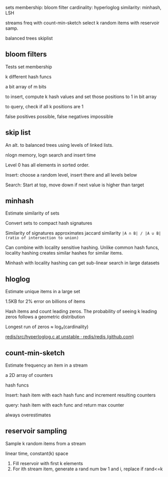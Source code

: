 ---
---
sets
membership: bloom filter
cardinality: hyperloglog
similarity: minhash, LSH

streams
freq with count-min-sketch
select k random items with reservoir samp.

balanced trees
skiplist

## bloom filters

Tests set membership

k different hash funcs

a bit array of m bits

to insert, compute k hash values and set those positions to 1 in bit array

to query, check if all k positions are 1

false positives possible, false negatives impossible



## skip list

An alt. to balanced trees using levels of linked lists.

nlogn memory, logn search and insert time

Level 0 has all elements in sorted order.

Insert: choose a random level, insert there and all levels below

Search: Start at top, move down if next value is higher than target

## minhash

Estimate similarity of sets

Convert sets to compact hash signatures

Similarity of signatures approximates jaccard similarity `|A ∩ B| / |A ∪ B| (ratio of intersection to union)`

Can combine with locality sensitive hashing. Unlike common hash funcs, locality hashing creates similar hashes for similar items.

Minhash with locality hashing can get sub-linear search in large datasets

## hloglog

Estimate unique items in a large set

1.5KB for 2% error on billions of items

Hash items and count leading zeros. The probability of seeing k leading zeros follows a geometric distribution

Longest run of zeros ≈ log₂(cardinality)

[redis/src/hyperloglog.c at unstable · redis/redis (github.com)](https://github.com/redis/redis/blob/unstable/src/hyperloglog.c)


## count-min-sketch

Estimate frequency an item in a stream

a 2D array of counters

hash funcs

Insert: hash item with each hash func and increment resulting counters

query: hash item with each func and return max counter

always overestimates


## reservoir sampling

Sample k random items from a stream

linear time, constant(k) space

1. Fill reservoir with first k elements
2. For ith stream item, generate a rand num bw 1 and i, replace if rand<=k
